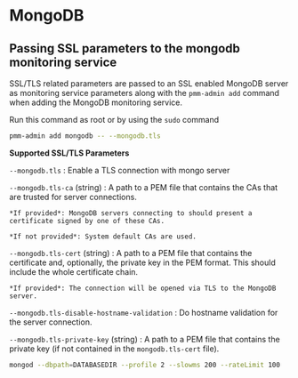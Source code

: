 # MongoDB

## Passing SSL parameters to the mongodb monitoring service

SSL/TLS related parameters are passed to an SSL enabled MongoDB server as
monitoring service parameters along with the `pmm-admin add` command when adding
the MongoDB monitoring service.

Run this command as root or by using the `sudo` command

```sh
pmm-admin add mongodb -- --mongodb.tls
```

**Supported SSL/TLS Parameters**

`--mongodb.tls`
:   Enable a TLS connection with mongo server

`--mongodb.tls-ca`  (string)
:   A path to a PEM file that contains the CAs that are trusted for server connections.

    *If provided*: MongoDB servers connecting to should present a certificate signed by one of these CAs.

    *If not provided*: System default CAs are used.

`--mongodb.tls-cert` (string)
:   A path to a PEM file that contains the certificate and, optionally, the private key in the PEM format. This should include the whole certificate chain.

    *If provided*: The connection will be opened via TLS to the MongoDB server.

`--mongodb.tls-disable-hostname-validation`
:   Do hostname validation for the server connection.

`--mongodb.tls-private-key` (string)
:   A path to a PEM file that contains the private key (if not contained in the `mongodb.tls-cert` file).

```sh
mongod --dbpath=DATABASEDIR --profile 2 --slowms 200 --rateLimit 100
```
